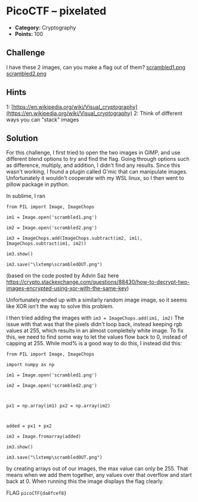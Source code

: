 
# PicoCTF – pixelated

* **Category:** Cryptography
* **Points:** 100

## Challenge
I have these 2 images, can you make a flag out of them? [scrambled1.png](https://mercury.picoctf.net/static/c9593d1d2ac9d850da95bffe0ac3b6c6/scrambled1.png) [scrambled2.png](https://mercury.picoctf.net/static/c9593d1d2ac9d850da95bffe0ac3b6c6/scrambled2.png)

## Hints
1: [https://en.wikipedia.org/wiki/Visual_cryptography](https://en.wikipedia.org/wiki/Visual_cryptography)
2: Think of different ways you can "stack" images

## Solution
For this challenge, I first tried to open the two images in GIMP, and use different blend options to try and find the flag. Going through options such as difference, multiply, and addition, I didn't find any results. Since this wasn't working, I found a plugin called G'mic that can manipulate images. Unfortunately it wouldn't cooperate with my WSL linux, so I then went to pillow package in python.

In sublime, I ran 

<code>from PIL import Image, ImageChops                                                                                       
im1 = Image.open('scrambled1.png')                                                                                      
im2 = Image.open('scrambled2.png')                                                                                      
im3 = ImageChops.add(ImageChops.subtract(im2, im1), ImageChops.subtract(im1, im2))                                      
im3.show()                                                                                                             
im3.save("\lxtemp\scrambledOUT.png")</code>

(based on the code posted by Advin Saz here https://crypto.stackexchange.com/questions/88430/how-to-decrypt-two-images-encrypted-using-xor-with-the-same-key)

Unfortunately ended up with a similarly random image image, so it seems like XOR isn't the way to solve this problem.

I then tried adding the images with `im3 = ImageChops.add(im1, im2)`
The issue with that was that the pixels didn't loop back, instead keeping rgb values at 255, which results in an almost compleltely white image. To fix this, we need to find some way to let the values flow back to 0, instead of capping at 255. While mod% is a good way to do this, I instead did this:

<code>from PIL import Image, ImageChops      
import numpy as np                                                                                 
im1 = Image.open('scrambled1.png')                                                                                      
im2 = Image.open('scrambled2.png')  

px1 = np.array(im1)
px2 = np.array(im2)

added = px1 + px2     
im3 = Image.fromarray(added)                  
im3.show()                                                                                                             
im3.save("\lxtemp\scrambledOUT.png")</code>

by creating arrays out of our images, the max value can only be 255. That means when we add them together, any values over that overflow and start back at 0. When running this the image displays the flag clearly.

FLAG
`picoCTF{da8fcef8}`